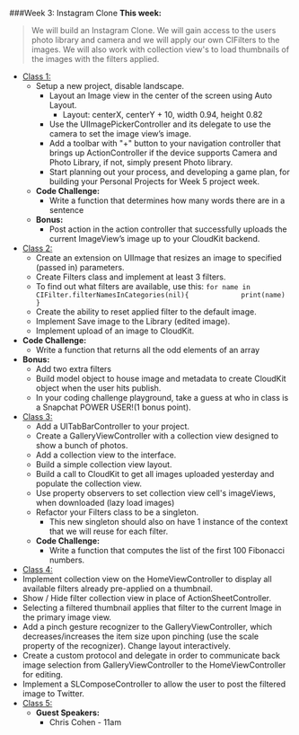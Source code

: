 ###Week 3: Instagram Clone
**This week:**
>We will build an Instagram Clone. We will gain access to the users photo library and camera and we will
apply our own CIFilters to the images. We will also work with collection view's to load thumbnails
of the images with the filters applied.

  * [Class 1:](class-1/)
  	* Setup a new project, disable landscape.
	  * Layout an Image view in the center of the screen using Auto Layout.
		* Layout: centerX, centerY + 10, width 0.94, height 0.82
	  * Use the UIImagePickerController and its delegate to use the camera to set the image view’s image.
	  * Add a toolbar with "+" button to your navigation controller that brings up ActionController if the device supports Camera and Photo Library, if not, simply present Photo library.
	  * Start planning out your process, and developing a game plan, for building your Personal Projects for Week 5 project week.
	* **Code Challenge:**
		* Write a function that determines how many words there are in a sentence
	* **Bonus:**
		* Post action in the action controller that successfully uploads the current ImageView’s image up to your CloudKit backend.
  * [Class 2:](class-2/)
    * Create an extension on UIImage that resizes an image to specified (passed in) parameters.
    * Create Filters class and implement at least 3 filters.
    * To find out what filters are available, use this:
  	`for name in CIFilter.filterNamesInCategories(nil){            
  	print(name)
  	}`
    * Create the ability to reset applied filter to the default image.
    * Implement Save image to the Library (edited image).
    * Implement upload of an image to CloudKit.
  * **Code Challenge:**
    * Write a function that returns all the odd elements of an array
  * **Bonus:**
    * Add two extra filters
    * Build model object to house image and metadata to create CloudKit object when the user hits publish.
    * In your coding challenge playground, take a guess at who in class is a Snapchat POWER USER!(1 bonus point).
  * [Class 3:](class-3/)
    * Add a UITabBarController to your project.
    * Create a GalleryViewController with a collection view designed to show a bunch of photos.
    * Add a collection view to the interface.
    * Build a simple collection view layout.
    * Build a call to CloudKit to get all images uploaded yesterday and populate the collection view.
    * Use property observers to set collection view cell's imageViews, when downloaded (lazy load images)
    * Refactor your Filters class to be a singleton.
    	* This new singleton should also on have 1 instance of the context that we will reuse for each filter.
	* **Code Challenge:**
		* Write a function that computes the list of the first 100 Fibonacci numbers.
  * [Class 4:](class-4/)
  * Implement collection view on the HomeViewController to display all available filters already pre-applied on a thumbnail.
  * Show / Hide filter collection view in place of ActionSheetController.
  * Selecting a filtered thumbnail applies that filter to the current Image in the primary image view.
  * Add a pinch gesture recognizer to the GalleryViewController, which decreases/increases the item size upon pinching (use the scale property of the recognizer). Change layout interactively.
  * Create a custom protocol and delegate in order to communicate back image selection from GalleryViewController to the HomeViewController for editing.
  * Implement a SLComposeController to allow the user to post the filtered image to Twitter.
  * [Class 5:](class-5/)
  	* **Guest Speakers:**
      * Chris Cohen - 11am
